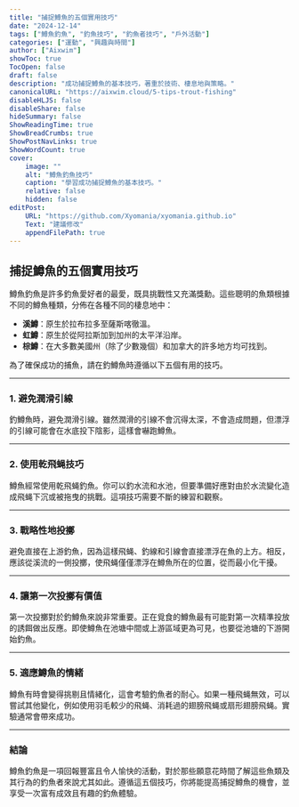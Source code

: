 ```yaml
---
title: "捕捉鱒魚的五個實用技巧"
date: "2024-12-14"
tags: ["鱒魚釣魚", "釣魚技巧", "釣魚者技巧", "戶外活動"]
categories: ["運動", "興趣與時間"]
author: ["Aixwim"]
showToc: true
TocOpen: false
draft: false
description: "成功捕捉鱒魚的基本技巧，著重於技術、棲息地與策略。"
canonicalURL: "https://aixwim.cloud/5-tips-trout-fishing"
disableHLJS: false
disableShare: false
hideSummary: false
ShowReadingTime: true
ShowBreadCrumbs: true
ShowPostNavLinks: true
ShowWordCount: true
cover:
    image: ""
    alt: "鱒魚釣魚技巧"
    caption: "學習成功捕捉鱒魚的基本技巧。"
    relative: false
    hidden: false
editPost:
    URL: "https://github.com/Xyomania/xyomania.github.io"
    Text: "建議修改"
    appendFilePath: true
---
```


## 捕捉鱒魚的五個實用技巧  

鱒魚釣魚是許多釣魚愛好者的最愛，既具挑戰性又充滿獎勳。這些聰明的魚類根據不同的鱒魚種類，分佈在各種不同的棲息地中：  

- **溪鱒**：原生於拉布拉多至薩斯喀徹溫。  
- **虹鱒**：原生於從阿拉斯加到加州的太平洋沿岸。  
- **棕鱒**：在大多數美國州（除了少數幾個）和加拿大的許多地方均可找到。  

為了確保成功的捕魚，請在釣鱒魚時遵循以下五個有用的技巧。  

---

### **1. 避免潤滑引線**  
釣鱒魚時，避免潤滑引線。雖然潤滑的引線不會沉得太深，不會造成問題，但漂浮的引線可能會在水底投下陰影，這樣會嚇跑鱒魚。  

---

### **2. 使用乾飛蝇技巧**  
鱒魚經常使用乾飛蝇釣魚。你可以釣水流和水池，但要準備好應對由於水流變化造成飛蝇下沉或被拖曳的挑戰。這項技巧需要不斷的練習和觀察。  

---

### **3. 戰略性地投擲**  
避免直接在上游釣魚，因為這樣飛蝇、釣線和引線會直接漂浮在魚的上方。相反，應該從溪流的一側投擲，使飛蝇僅僅漂浮在鱒魚所在的位置，從而最小化干擾。  

---

### **4. 讓第一次投擲有價值**  
第一次投擲對於釣鱒魚來說非常重要。正在覓食的鱒魚最有可能對第一次精準投放的誘餌做出反應。即使鱒魚在池塘中間或上游區域更為可見，也要從池塘的下游開始釣魚。  

---

### **5. 適應鱒魚的情緒**  
鱒魚有時會變得挑剔且情緒化，這會考驗釣魚者的耐心。如果一種飛蝇無效，可以嘗試其他變化，例如使用羽毛較少的飛蝇、消耗過的翅膀飛蝇或扇形翅膀飛蝇。實驗通常會帶來成功。  

---

### **結論**  

鱒魚釣魚是一項回報豐富且令人愉快的活動，對於那些願意花時間了解這些魚類及其行為的釣魚者來說尤其如此。遵循這五個技巧，你將能提高捕捉鱒魚的機會，並享受一次富有成效且有趣的釣魚體驗。  

